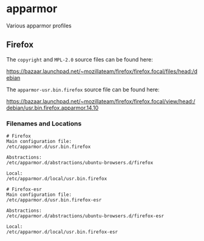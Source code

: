 # apparmor

Various apparmor profiles

## Firefox

The `copyright` and `MPL-2.0` source files can be found here:

https://bazaar.launchpad.net/~mozillateam/firefox/firefox.focal/files/head:/debian

The `apparmor-usr.bin.firefox` source file can be found here:

https://bazaar.launchpad.net/~mozillateam/firefox/firefox.focal/view/head:/debian/usr.bin.firefox.apparmor.14.10

### Filenames and Locations
```
# Firefox
Main configuration file:
/etc/apparmor.d/usr.bin.firefox

Abstractions:
/etc/apparmor.d/abstractions/ubuntu-browsers.d/firefox

Local:
/etc/apparmor.d/local/usr.bin.firefox
```
```
# Firefox-esr
Main configuration file:
/etc/apparmor.d/usr.bin.firefox-esr

Abstractions:
/etc/apparmor.d/abstractions/ubuntu-browsers.d/firefox-esr

Local:
/etc/apparmor.d/local/usr.bin.firefox-esr
```
